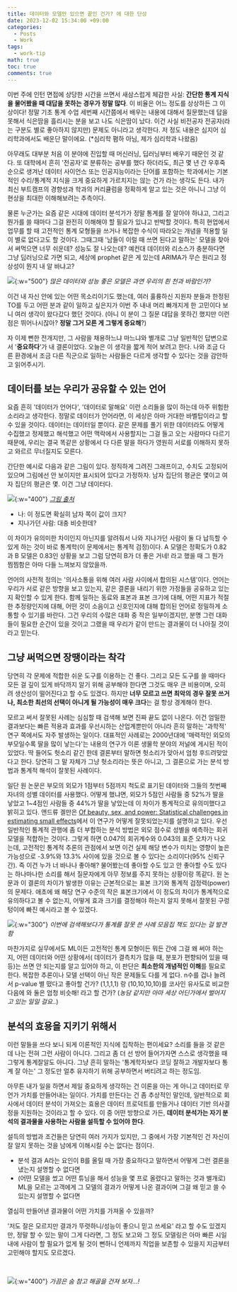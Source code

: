 ```yaml
---
title: 데이터와 모델만 있으면 끝인 건가? 에 대한 단상
date: 2023-12-02 15:34:00 +09:00
categories:
  - Posts
  - Work
tags:
  - work-tip
math: true
toc: true
comments: true
---
```


이번 주에 인턴 면접에 상당한 시간을 쓰면서 새삼스럽게 체감한 사실: **간단한 통계 지식을 물어봤을 때 대답을 못하는 경우가 정말 많다**. 이 비율은 어느 정도를 상상하든 그 이상이다! 정말 기초 통계 수업 세번째 시간쯤에서 배우는 내용에 대해서 질문했는데 답을 못해서 식은땀을 흘리시는 분을 보고 나도 식은땀이 났다. 이건 사실 비전공자 전공자(라는 구분도 별로 좋아하지 않지만) 문제도 아니라고 생각한다. 저 정도 내용은 심지어 심리학과에서도 배운단 말이에요. ($*$심리학 폄하 아님, 제가 심리학과 나왔음) 

아무래도 대부분 처음 이 분야에 진입할 때 머신러닝, 딥러닝부터 배우기 때문인 것 같다. 또 대학에서 흔히 '전공자'로 분류하는 공부를 했다 하더라도, 최근 몇 년 간 우후죽순으로 생겨난 데이터 사이언스 또는 인공지능이라는 단어를 포함하는 학과에서는 기본적인 수리/통계적 지식을 크게 중요하게 가르치지는 않는 건가 라는 생각도 든다. 내가 최신 부트캠프의 경향성과 학과의 커리큘럼을 정확하게 알고 있는 것은 아니니 그냥 이 현상을 최대한 이해해보려는 추측이다.

물론 누군가는 요즘 같은 시대에 데이터 분석가가 정말 통계를 잘 알아야 하냐고, 그리고 뭔가를 쓸 때마다 그걸 완전히 이해해야 할 필요가 있냐고 반박할 것이다. 특히 현업에서 업무를 할 때 고전적인 통계 모형들을 쓰거나 복잡한 수식이 따라오는 개념을 적용할 일이 별로 없다고도 할 것이다. 그때그때 '남들이 이럴 때 쓰면 된다고 말하는' 모델을 찾아서 써먹으면 너무 쉬운데? 성능도 잘 나오는데? 예컨대 데이터와 리소스가 충분하다면 그냥 딥러닝으로 가면 되고, 세상에 prophet 같은 게 있는데 ARIMA가 무슨 원리고 정상성이 뭔지 내 알 바냐고?


![](/assets/img/thoughts-on-statistics_1.jpg){:w="500"}
_많은 데이터와 성능 좋은 모델은 과연 우리의 흰 천과 바람인가?_

이건 내 자신 안에 있는 어떤 목소리이기도 했는데, 여러 훌륭하신 지원자 분들과 한정된 TO를 두고 어떤 분과 같이 일하고 싶은지가 이번 주 내내 머리 빠개지게 한 고민이다 보니 여러 생각이 왔다갔다 했던 것이다. (아니 이 분이 그 질문 대답을 못하긴 했지만 이런 점은 뛰어나시잖아? **정말 그거 모른 게 그렇게 중요해**?)

자 이제 뻔한 전개지만, 그 사람을 채용하느냐 마느냐와 별개로 그냥 일반적인 답변으로서 '**중요하다**'가 내 결론이었다. 오늘은 이 생각을 짧게 적어 보려고 한다. 나와 조금 다른 환경에서 조금 다른 직군으로 일하는 사람들은 다르게 생각할 수 있다는 것을 감안하고 읽어주시기.

## 데이터를 보는 우리가 공유할 수 있는 언어 

요즘 흔히 '데이터가 언어다', '데이터로 말해요' 이런 소리들을 많이 하는데 아주 위험한 소리라고 생각한다. 정말로 데이터가 언어라면, 이 세상은 아마 거대한 바벨탑이라고 할 수 있을 것이다. 데이터는 데이터일 뿐이다. 같은 문제를 풀기 위한 데이터라도 어떻게 수집했고 정제했고 해석했고 어떤 맥락에서 사용할지는 그걸 들고 오는 사람마다 다르기 때문에, 우리는 결국 똑같은 상황에서 다 다른 말을 하다가 영원히 서로를 이해하지 못하고 와르르 무너질지도 모른다.

간단한 예시로 다음과 같은 그림이 있다. 정직하게 그려진 그래프이고, 수치도 고정되어 있으며 그림에선 안 보이지만 표시되어 있다고 가정하자. 남자 집단의 평균은 몇이고 여자 집단의 평균은 몇. 이건 그냥 데이터다.

![](/assets/img/thoughts-on-statistics_2.png){:w="400"}
_[그림 출처](https://www.researchgate.net/figure/Bar-graph-of-gender-of-patients-attending-a-diabetic-clinic-in-Penang-in-a-period-of-a_fig2_308747760)_

- 나: 이 정도면 확실히 남자 쪽이 값이 크지?
- 지나가던 사람: 대충 비슷한데?

이 차이가 유의미한 차이인지 아닌지를 알려줘서 나와 지나가던 사람이 둘 다 납득할 수 있게 하는 것이 바로 통계학(이 문제에서는 통계적 검정)이다. A 모델은 정확도가 0.82과 B 모델은 0.83인 상황을 보고 그럼 당연히 B가 더 좋은 거네! 라고 했을 때 그 뭔가 찜찜함은 아마 다들 느껴보지 않았을까.

언어의 사전적 정의는 '의사소통을 위해 여러 사람 사이에서 합의된 시스템'이다. 언어는 우리가 서로 같은 방향을 보고 있는지, 같은 결론을 내리기 위한 가정들을 공유하고 있는지 확인할 수 있게 한다. 함께 일하는 동료와 표본과 표본 크기에 대해, 어떤 지표가 적절한 추정량인지에 대해, 어떤 것이 소음이고 신호인지에 대해 합의된 언어로 정밀하게 소통할 수 있기를 바란다. 그건 우리의 수많은 대화 중 작은 일부이겠지만, 분명 그런 대화들이 필요한 순간이 있을 것이고 그랬을 때 우리가 같이 만드는 결과물이 더 나아질 것이라고 믿는다.

## 그냥 써먹으면 장땡이라는 착각

당연히 각 문제에 적합한 쉬운 도구를 이용하는 건 좋다. 그리고 모든 도구를 쓸 때마다 모든 걸 깊이 있게 바닥까지 알기 위해 공부해야 한다면 그것도 매우 큰 비용이며, 오히려 생산성이 떨어진다고 할 수도 있겠다. 하지만 **너무 모르고 쓰면 최악의 경우 잘못 쓰거나, 최소한 최선의 선택이 아니게 될 가능성이 매우 크다**는 걸 항상 경계해야 한다. 

모르고 써서 잘못된 사례는 심심할 때 검색해 보면 진짜 끝도 없이 나온다. 이건 엄밀한 결과보다는 빠른 적용과 효과를 우선시하는 산업계뿐만이 아니라 흔히 말하는 '과학적' 연구 쪽에서도 자주 발생하는 일이다. 대표적인 사례로는 2000년대에 '매력적인 외모의 부모일수록 딸을 많이 낳는다'는 내용의 연구가 이론 생물학 분야의 저널에 게시된 적이 있었다. 딱 들어도 헛소리 같긴 한데 결론부터 말하면 헛소리가 맞아서 엄청 후드려맞았다고 한다. 당연히 그 말 자체가 그냥 헛소리라는 뜻은 아니고, 그 결론으로 가는 분석 방법과 통계적 해석이 잘못된 사례이다.

일단 원 논문은 부모의 외모가 1점부터 5점까지 척도로 표기된 데이터와 그들의 첫번째 자녀의 성별 데이터를 사용했다. 어떻게 했냐면, 외모가 5점인 사람들 중 52%가 딸을 낳았고 1~4점인 사람들 중 44%가 딸을 낳았는데 이 차이가 통계적으로 유의미했다고 밝히고 있다. 앤드류 겔만은 [Of beauty, sex, and power:  Statistical challenges in estimating small effects](https://www.stat.columbia.edu/~gelman/research/unpublished/power4r.pdf)에서 이 연구가 어떻게 잘못되었는지를 설명하고 있다. 우선 일반적인 통계적 관행에 좀 더 부합하는 분석 방법은 외모 점수로 성별을 예측하는 회귀 모델을 적합하는 것이다. 그렇게 하면 0.047의 회귀계수와 0.043의 표준 오차가 나오는데, 고전적인 통계적 추론의 관점에서 보면 이건 실제 해당 변수가 미치는 영향이 높은 가능성으로 -3.9%와 13.3% 사이에 있을 것으로 볼 수 있다는 소리이다(95% 신뢰구간). 즉 이건 누가 너 바나나 좋아해? 물어봤는데 좋아할 수도 있고 안 좋아할 수도 있다는 하나마나한 소리를 해서 질문자에게 아무 정보를 주지 못하는 상황이랑 똑같다. 원 논문과 이 결론의 차이가 발생한 이유는 근본적으로는 표본 크기와 통계적 검정력(power)의 문제다. 애초에 왜 해당 연구 수준의 작은 표본크기에서 이 정도의 차이가 통계적으로 유의하다고 볼 수 없는지, 어떻게 효과 크기를 결정해야 하는지 알지 못해서 잘못된 구렁텅이에 빠진 예시라고 볼 수 있겠다.


![](/assets/img/thoughts-on-statistics_4.jpg){:w="300"}
_이번에 검색해보다가 통계를 잘못 쓴 사례 모음집 책도 있다는 걸 발견함_

마찬가지로 실무에서도 ML이든 고전적인 통계 모형이든 뭐든 간에 그걸 왜 써야 하는지, 어떤 데이터와 어떤 상황에서( 데이터가 결측치가 많을 때, 분포가 편향되어 있을 때 등)는 쓰면 안 되는지를 알고 있어야 하고, 이 판단은 **최소한의 개념적인 이해**를 필요로 한다. 복잡한 추론이나 모델 선택이 아닌 작은 문제들도 다를 게 없다. n수를 겁나 늘려서 p-value 별 떴다고 좋아할 건가? (1,1,1,1) 랑 (10,10,10,10)를 코사인 유사도로 비교한 다음에 와 둘은 엄청 비슷해! 라고 할 건가?
(*농담 같지만 아마 세상 어딘가에서 벌어지고 있는 일일 걸요..*)

## 분석의 효용을 지키기 위해서

이런 말들을 쓰다 보니 되게 이론적인 지식에 집착하는 편이세요? 소리를 들을 것 같은데 나는 전혀 그런 사람이 아니다. 그리고 좀 더 선 방어 들어가자면 스스로 생각했을 때 그렇게 통계잘알도 아니다. 그냥 흔히 말하는 '통계학자보다 코딩 잘하고 개발자보다 통계 잘 아는' 그 정도만 얼추 유지하기 위해 공부하면서 버티려고 하는 정도임.

아무튼 내가 일을 하면서 제일 중요하게 생각하는 건 이론을 아는 게 아니고 데이터로 무언가 가치를 만들어내는 일이다. 가치를 만든다는 건 좀 추상적인 말인데, 일반적으로 회사에서 데이터 분석이 가져오는 효용은 데이터 프로덕트를 만들거나 데이터 기반 의사결정을 지원하는 것이라고 할 수 있다. 이 중 어떤 방향으로 가든, **데이터 분석가는 자기 분석의 결과물을 사용하는 사람을 설득할 수 있어야 한다**. 

설득의 방법과 조건들은 당연히 여러 가지가 있지만, 그 중에서 가장 기본적인 건 자신이 잘 알지 못하는 것을 남에게 이해시킬 수는 없다는 점이다. 

- 분석 결과 A라는 요인이 B를 올릴 때 가장 중요하다고 말하면서 어떻게 그런 결론을 냈는지 설명할 수 없다면 
- (어떤 모델을 썼고 어떤 튜닝을 해서 성능을 몇 프로 올렸다고 말하는 것과 별개로) ML을 모르는 고객에게 그 모델의 결과가 어떻게 나온 결과이며 그걸 왜 믿고 쓸 수 있는지 설명할 수 없다면 


열심히 만들어낸 결과물이 어떤 가치를 가져올 수 있을까? 

'저도 잘은 모르지만 결과가 뚜렷하니/성능이 좋으니 믿고 쓰세요' 라고 할 수도 있겠지만, 정말 할 수 있는 말이 그게 다라면, 그 정도 보고와 그 정도 모델링은 아마 빠른 시일 내에 사람이 할 필요가 없게 될 것이 뻔하니 언제까지 직업을 보존할 수 있을지 지금부터 고민해야 할지도 모르겠다.

<br>


![](/assets/img/thoughts-on-statistics_3.jpg){:w="400"}
_가끔은 숨 참고 해골을 건져 보자...!_
